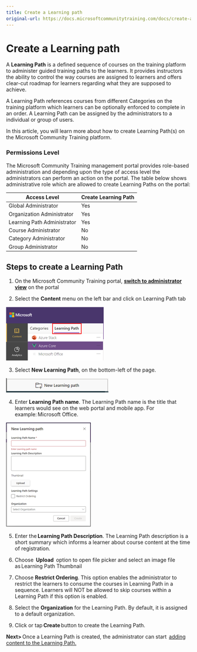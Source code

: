 ```yaml
---
title: Create a Learning path
original-url: https://docs.microsoftcommunitytraining.com/docs/create-a-learning-path
---
```


# Create a Learning path

A **Learning Path** is a defined sequence of courses on the training platform to administer guided training paths to the learners. It provides instructors the ability to control the way courses are assigned to learners and offers clear-cut roadmap for learners regarding what they are supposed to achieve.

A Learning Path references courses from different Categories on the training platform which learners can be optionally enforced to complete in an order. A Learning Path can be assigned by the administrators to a individual or group of users.

In this article, you will learn more about how to create Learning Path(s) on the Microsoft Community Training platform.

### Permissions Level
The Microsoft Community Training management portal provides role-based administration and depending upon the type of access level the administrators can perform an action on the portal. The table below shows administrative role which are allowed to create Learning Paths on the portal:

| Access Level  | Create Learning Path |
| --- | --- |
| Global Administrator | Yes |
| Organization Administrator | Yes |
| Learning Path Administrator | Yes |
| Course Administrator | No |
| Category Administrator | No |
| Group Administrator | No |

## Steps to create a Learning Path

1.	On the Microsoft Community Training portal, [**switch to administrator view**](https://microsoftindia.document360.io/docs/configure-platform#step-2--switch-to-administrator-view-of-the-portal) on the portal

2.	Select the **Content** menu on the left bar and click on Learning Path tab

![image.png](../../../media/image%28388%29.png)

3.	Select **New Learning Path**, on the bottom-left of the page.

![image.png](../../../media/image%28390%29.png)

4.	Enter **Learning Path name**. The Learning Path name is the title that learners would see on the web portal and mobile app. For example: Microsoft Office.

![image.png](../../../media/image%28391%29.png)

5.	 Enter the **Learning Path Description**. The Learning Path description is a short summary which informs a learner about course content at the time of registration.

6.	 Choose  **Upload**  option to open file picker and select an image file as Learning Path Thumbnail

7.	 Choose **Restrict Ordering**. This option enables the administrator to restrict the learners to consume the courses in Learning Path in a sequence. Learners will NOT be allowed to skip courses within a Learning Path if this option is enabled.

8.	 Select the **Organization** for the Learning Path. By default, it is assigned to a default organization.

9.	 Click or tap **Create** button to create the Learning Path.

**Next>** Once a Learning Path is created, the administrator can start  [adding content to the Learning Path.](3_add-course-to-a-learning-path)

